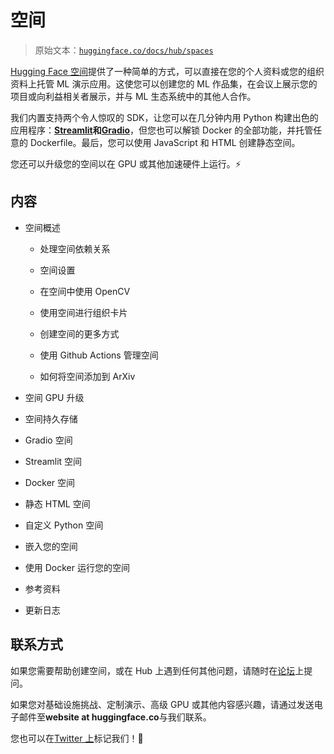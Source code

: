 # 空间

> 原始文本：[`huggingface.co/docs/hub/spaces`](https://huggingface.co/docs/hub/spaces)

[Hugging Face 空间](https://huggingface.co/spaces)提供了一种简单的方式，可以直接在您的个人资料或您的组织资料上托管 ML 演示应用。这使您可以创建您的 ML 作品集，在会议上展示您的项目或向利益相关者展示，并与 ML 生态系统中的其他人合作。

我们内置支持两个令人惊叹的 SDK，让您可以在几分钟内用 Python 构建出色的应用程序：**[Streamlit](https://streamlit.io/)**和**[Gradio](https://gradio.app/)**，但您也可以解锁 Docker 的全部功能，并托管任意的 Dockerfile。最后，您可以使用 JavaScript 和 HTML 创建静态空间。

您还可以升级您的空间以在 GPU 或其他加速硬件上运行。⚡️

## 内容

+   空间概述

    +   处理空间依赖关系

    +   空间设置

    +   在空间中使用 OpenCV

    +   使用空间进行组织卡片

    +   创建空间的更多方式

    +   使用 Github Actions 管理空间

    +   如何将空间添加到 ArXiv

+   空间 GPU 升级

+   空间持久存储

+   Gradio 空间

+   Streamlit 空间

+   Docker 空间

+   静态 HTML 空间

+   自定义 Python 空间

+   嵌入您的空间

+   使用 Docker 运行您的空间

+   参考资料

+   更新日志

## 联系方式

如果您需要帮助创建空间，或在 Hub 上遇到任何其他问题，请随时在[论坛](https://discuss.huggingface.co/c/spaces/24)上提问。

如果您对基础设施挑战、定制演示、高级 GPU 或其他内容感兴趣，请通过发送电子邮件至**website at huggingface.co**与我们联系。

您也可以在[Twitter 上](https://twitter.com/huggingface)标记我们！🤗
